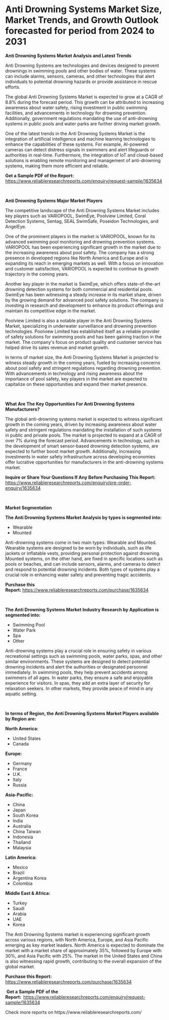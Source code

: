 <p><h1>Anti Drowning Systems Market Size, Market Trends, and Growth Outlook forecasted for period from 2024 to 2031</h1></p><p><strong>Anti Drowning Systems Market Analysis and Latest Trends</strong></p>
<p><p>Anti Drowning Systems are technologies and devices designed to prevent drownings in swimming pools and other bodies of water. These systems can include alarms, sensors, cameras, and other technologies that alert individuals to potential drowning hazards or provide assistance in rescue efforts.</p><p>The global Anti Drowning Systems Market is expected to grow at a CAGR of 8.8% during the forecast period. This growth can be attributed to increasing awareness about water safety, rising investment in public swimming facilities, and advancements in technology for drowning prevention. Additionally, government regulations mandating the use of anti-drowning systems in public pools and water parks are further driving market growth.</p><p>One of the latest trends in the Anti Drowning Systems Market is the integration of artificial intelligence and machine learning technologies to enhance the capabilities of these systems. For example, AI-powered cameras can detect distress signals in swimmers and alert lifeguards or authorities in real-time. Furthermore, the integration of IoT and cloud-based solutions is enabling remote monitoring and management of anti-drowning systems, making them more efficient and reliable.</p></p>
<p><strong>Get a Sample PDF of the Report:&nbsp;</strong> <a href="https://www.reliableresearchreports.com/enquiry/request-sample/1635634">https://www.reliableresearchreports.com/enquiry/request-sample/1635634</a></p>
<p>&nbsp;</p>
<p><strong>Anti Drowning Systems Major Market Players</strong></p>
<p><p>The competitive landscape of the Anti Drowning Systems Market includes key players such as VARIOPOOL, SwimEye, Poolview Limited, Coral Detection Systems, Sentag, SEAL SwimSafe, Poseidon Technologies, and AngelEye. </p><p>One of the prominent players in the market is VARIOPOOL, known for its advanced swimming pool monitoring and drowning prevention systems. VARIOPOOL has been experiencing significant growth in the market due to the increasing awareness about pool safety. The company has a strong presence in developed regions like North America and Europe and is expanding its reach in emerging markets as well. With a focus on innovation and customer satisfaction, VARIOPOOL is expected to continue its growth trajectory in the coming years.</p><p>Another key player in the market is SwimEye, which offers state-of-the-art drowning detection systems for both commercial and residential pools. SwimEye has been witnessing a steady increase in its market share, driven by the growing demand for advanced pool safety solutions. The company is investing in research and development to enhance its product offerings and maintain its competitive edge in the market.</p><p>Poolview Limited is also a notable player in the Anti Drowning Systems Market, specializing in underwater surveillance and drowning prevention technologies. Poolview Limited has established itself as a reliable provider of safety solutions for swimming pools and has been gaining traction in the market. The company's focus on product quality and customer service has helped drive its sales revenue and market growth.</p><p>In terms of market size, the Anti Drowning Systems Market is projected to witness steady growth in the coming years, fueled by increasing concerns about pool safety and stringent regulations regarding drowning prevention. With advancements in technology and rising awareness about the importance of pool safety, key players in the market are expected to capitalize on these opportunities and expand their market presence.</p></p>
<p>&nbsp;</p>
<p><strong>What Are The Key Opportunities For Anti Drowning Systems Manufacturers?</strong></p>
<p><p>The global anti-drowning systems market is expected to witness significant growth in the coming years, driven by increasing awareness about water safety and stringent regulations mandating the installation of such systems in public and private pools. The market is projected to expand at a CAGR of over 7% during the forecast period. Advancements in technology, such as the development of smart sensor-based drowning detection systems, are expected to further boost market growth. Additionally, increasing investments in water safety infrastructure across developing economies offer lucrative opportunities for manufacturers in the anti-drowning systems market.</p></p>
<p><strong>Inquire or Share Your Questions If Any Before Purchasing This Report:</strong> <a href="https://www.reliableresearchreports.com/enquiry/pre-order-enquiry/1635634">https://www.reliableresearchreports.com/enquiry/pre-order-enquiry/1635634</a></p>
<p>&nbsp;</p>
<p><strong>Market Segmentation</strong></p>
<p><strong>The Anti Drowning Systems Market Analysis by types is segmented into:</strong></p>
<p><ul><li>Wearable</li><li>Mounted</li></ul></p>
<p><p>Anti-drowning systems come in two main types: Wearable and Mounted. Wearable systems are designed to be worn by individuals, such as life jackets or inflatable vests, providing personal protection against drowning. Mounted systems, on the other hand, are fixed in specific locations such as pools or beaches, and can include sensors, alarms, and cameras to detect and respond to potential drowning incidents. Both types of systems play a crucial role in enhancing water safety and preventing tragic accidents.</p></p>
<p><strong>Purchase this Report:&nbsp;</strong><a href="https://www.reliableresearchreports.com/purchase/1635634">https://www.reliableresearchreports.com/purchase/1635634</a></p>
<p>&nbsp;</p>
<p><strong>The Anti Drowning Systems Market Industry Research by Application is segmented into:</strong></p>
<p><ul><li>Swimming Pool</li><li>Water Park</li><li>Spa</li><li>Other</li></ul></p>
<p><p>Anti-drowning systems play a crucial role in ensuring safety in various recreational settings such as swimming pools, water parks, spas, and other similar environments. These systems are designed to detect potential drowning incidents and alert the authorities or designated personnel immediately. In swimming pools, they help prevent accidents among swimmers of all ages. In water parks, they ensure a safe and enjoyable experience for visitors. In spas, they add an extra layer of security for relaxation seekers. In other markets, they provide peace of mind in any aquatic setting.</p></p>
<p>&nbsp;</p>
<p><strong>In terms of Region, the Anti Drowning Systems Market Players available by Region are:</strong></p>
<p>
    <p> <strong> North America: </strong>
        <ul>
            <li>United States</li>
            <li>Canada</li>
        </ul>
        </p> 
    <p> <strong> Europe: </strong>
        <ul>
            <li>Germany</li>
            <li>France</li>
            <li>U.K.</li>
            <li>Italy</li>
            <li>Russia</li>
        </ul>
        </p> 
    <p> <strong> Asia-Pacific: </strong>
        <ul>
            <li>China</li>
            <li>Japan</li>
            <li>South Korea</li>
            <li>India</li>
            <li>Australia</li>
            <li>China Taiwan</li>
            <li>Indonesia</li>
            <li>Thailand</li>
            <li>Malaysia</li>
        </ul>
        </p> 
    <p> <strong> Latin America: </strong>
        <ul>
            <li>Mexico</li>
            <li>Brazil</li>
            <li>Argentina Korea</li>
            <li>Colombia</li>
        </ul>
        </p> 
    <p> <strong> Middle East & Africa: </strong>
        <ul>
            <li>Turkey</li>
            <li>Saudi</li>
            <li>Arabia</li>
            <li>UAE</li>
            <li>Korea</li>
        </ul>
    </p>
    </p>
<p><p>The Anti Drowning Systems market is experiencing significant growth across various regions, with North America, Europe, and Asia Pacific emerging as key market leaders. North America is expected to dominate the market with a market share of approximately 35%, followed by Europe with 30%, and Asia Pacific with 25%. The market in the United States and China is also witnessing rapid growth, contributing to the overall expansion of the global market.</p></p>
<p><strong>Purchase this Report: </strong><a href="https://www.reliableresearchreports.com/purchase/1635634">https://www.reliableresearchreports.com/purchase/1635634</a></p>
<p>&nbsp;<strong>Get a Sample PDF of the Report:&nbsp;&nbsp;</strong><a href="https://www.reliableresearchreports.com/enquiry/request-sample/1635634">https://www.reliableresearchreports.com/enquiry/request-sample/1635634</a></p>
<p><strong></strong></p>
<p>Check more reports on https://www.reliableresearchreports.com/</p>